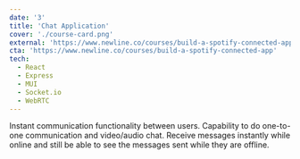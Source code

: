 ```yaml
---
date: '3'
title: 'Chat Application'
cover: './course-card.png'
external: 'https://www.newline.co/courses/build-a-spotify-connected-app'
cta: 'https://www.newline.co/courses/build-a-spotify-connected-app'
tech:
  - React
  - Express
  - MUI
  - Socket.io
  - WebRTC
---
```


Instant communication functionality between users.
Capability to do one-to-one communication and video/audio chat.
Receive messages instantly while online and still be able to see the messages sent while they are offline.
